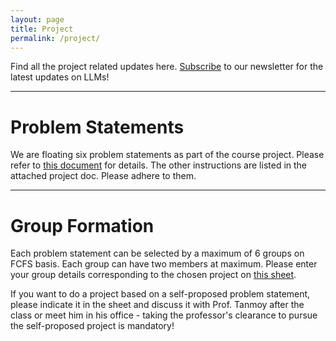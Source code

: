```yaml
---
layout: page
title: Project
permalink: /project/
---
```

Find all the project related updates here. [Subscribe](https://forms.gle/A3ZpHd3sB4ErSMA79) to our newsletter for the latest updates on LLMs!

---
# Problem Statements
We are floating six problem statements as part of the course project. Please refer to [this document](/_assignments/CourseProjects.pdf) for details. The other instructions are listed in the attached project doc. Please adhere to them.

---
# Group Formation
Each problem statement can be selected by a maximum of 6 groups on FCFS basis. Each group can have two members at maximum. Please enter your group details corresponding to the chosen project on [this sheet](https://docs.google.com/spreadsheets/d/15H_FOjUqb9ookBhpWku2qzSdAz1LdFWKyLISBsSAoYQ/edit?gid=1519277742#gid=1519277742). 

If you want to do a project based on a self-proposed problem statement, please indicate it in the sheet and discuss it with Prof. Tanmoy after the class or meet him in his office - taking the professor's clearance to pursue the self-proposed project is mandatory!




